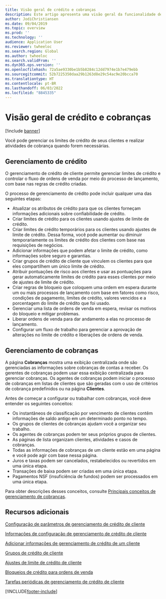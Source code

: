 ```yaml
---
title: Visão geral de crédito e cobranças
description: Este artigo apresenta uma visão geral da funcionalidade de crédito e cobranças.
author: JodiChristiansen
ms.date: 09/04/2019
ms.topic: overview
ms.prod: ''
ms.technology: ''
audience: Application User
ms.reviewer: twheeloc
ms.search.region: Global
ms.author: twheeloc
ms.search.validFrom: ''
ms.dyn365.ops.version: ''
ms.openlocfilehash: 72a5ae9330be1b5b8284c12dd7974e1b7e479ebb
ms.sourcegitcommit: 52b7225350daa29b1263d8e29c54ac9e20bcca70
ms.translationtype: HT
ms.contentlocale: pt-BR
ms.lasthandoff: 06/03/2022
ms.locfileid: "8845335"
---
```

# <a name="credit-and-collections-overview"></a>Visão geral de crédito e cobranças

[!include [banner](../includes/banner.md)]

Você pode gerenciar os limites de crédito de seus clientes e realizar atividades de cobrança quando forem necessárias.

## <a name="credit-management"></a>Gerenciamento de crédito

O gerenciamento de crédito de cliente permite gerenciar limites de crédito e controlar o fluxo de ordens de venda por meio do processo de lançamento, com base nas regras de crédito criadas.

O processo de gerenciamento de crédito pode incluir qualquer uma das seguintes etapas:

- Atualizar os atributos de crédito para que os clientes forneçam informações adicionais sobre confiabilidade de crédito.
- Criar limites de crédito para os clientes usando ajustes de limite de crédito.
- Criar limites de crédito temporários para os clientes usando ajustes de limite de crédito. Dessa forma, você pode aumentar ou diminuir temporariamente os limites de crédito dos clientes com base nas requisições de negócios.
- Adicionar informações que podem afetar o limite de crédito, como informações sobre seguro e garantias.
- Criar grupos de crédito de cliente que vinculem os clientes para que eles compartilhem um único limite de crédito.
- Atribuir pontuações de risco aos clientes e usar as pontuações para gerar automaticamente limites de crédito para esses clientes por meio de ajustes de limite de crédito.
- Criar regras de bloqueio que coloquem uma ordem em espera durante um ou mais processos de lançamento com base em fatores como risco, condições de pagamento, limites de crédito, valores vencidos e a porcentagem do limite de crédito que foi usado.
- Gerenciar uma lista de ordens de venda em espera, revisar os motivos do bloqueio e mitigar problemas.
- Liberar ordens de venda para dar andamento a elas no processo de lançamento.
- Configurar um fluxo de trabalho para gerenciar a aprovação de alterações no limite de crédito e liberações de ordens de venda.

## <a name="collections-management"></a>Gerenciamento de cobranças

A página **Cobranças** mostra uma exibição centralizada onde são gerenciadas as informações sobre cobranças de contas a receber. Os gerentes de cobranças podem usar essa exibição centralizada para gerenciar cobranças. Os agentes de cobranças podem iniciar o processo de cobranças em listas de clientes que são geradas com o uso de critérios de cobrança predefinidos ou na página **Clientes**.

Antes de começar a configurar ou trabalhar com cobranças, você deve entender os seguintes conceitos:

- Os instantâneos de classificação por vencimento de clientes contêm informações de saldo antigo em um determinado ponto no tempo.
- Os grupos de clientes de cobranças ajudam você a organizar seu trabalho.
- Os agentes de cobranças podem ter seus próprios grupos de clientes.
- As páginas de lista organizam clientes, atividades e casos de cobranças.
- Todas as informações de cobranças de um cliente estão em uma página e você pode agir com base nessa página.
- Juros e taxas podem ser cancelados, restabelecidos ou revertidos em uma única etapa.
- Transações de baixa podem ser criadas em uma única etapa.
- Pagamentos NSF (insuficiência de fundos) podem ser processados em uma única etapa.

Para obter descrições desses conceitos, consulte [Principais conceitos de gerenciamento de cobranças](./cm-collections-concepts.md).

## <a name="additional-resources"></a>Recursos adicionais

[Configuração de parâmetros de gerenciamento de crédito de cliente](./cm-credit-mgmt-setup.md)

[Informações de configuração de gerenciamento de crédito de cliente](./cm-setup-information.md)

[Adicionar informações de gerenciamento de crédito de um cliente](./cm-add-credit-mgmt-information-customer.md)

[Grupos de crédito de cliente](./cm-customer-credit-groups.md)

[Ajustes de limite de crédito de cliente](./cm-credit-limit-adjustments.md)

[Bloqueios de crédito para ordens de venda](./cm-sales-order-credit-holds.md)

[Tarefas periódicas de gerenciamento de crédito de cliente](./cm-periodic-tasks.md)


[!INCLUDE[footer-include](../../includes/footer-banner.md)]
